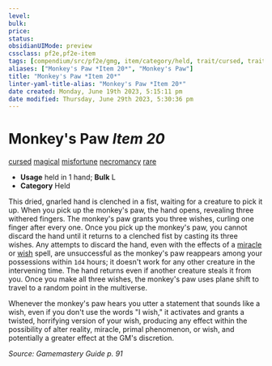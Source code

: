 ```yaml
---
level:
bulk:
price:
status:
obsidianUIMode: preview
cssclass: pf2e,pf2e-item
tags: [compendium/src/pf2e/gmg, item/category/held, trait/cursed, trait/magical, trait/misfortune, trait/necromancy, trait/rare]
aliases: ["Monkey's Paw *Item 20*", "Monkey's Paw"]
title: "Monkey's Paw *Item 20*"
linter-yaml-title-alias: "Monkey's Paw *Item 20*"
date created: Monday, June 19th 2023, 5:15:11 pm
date modified: Thursday, June 29th 2023, 5:30:36 pm
---
```


# Monkey's Paw *Item 20*

[cursed](rules/traits/cursed-gmg.md) [magical](rules/traits/magical.md) [misfortune](rules/traits/misfortune.md) [necromancy](rules/traits/necromancy.md) [rare](rules/traits/rare.md)  

- **Usage** held in 1 hand; **Bulk** L
- **Category** Held

This dried, gnarled hand is clenched in a fist, waiting for a creature to pick it up. When you pick up the monkey's paw, the hand opens, revealing three withered fingers. The monkey's paw grants you three wishes, curling one finger after every one. Once you pick up the monkey's paw, you cannot discard the hand until it returns to a clenched fist by casting its three wishes. Any attempts to discard the hand, even with the effects of a [miracle](compendium/spells/miracle.md) or [wish](compendium/spells/wish.md) spell, are unsuccessful as the monkey's paw reappears among your possessions within `1d4` hours; it doesn't work for any other creature in the intervening time. The hand returns even if another creature steals it from you. Once you make all three wishes, the monkey's paw uses plane shift to travel to a random point in the multiverse.

Whenever the monkey's paw hears you utter a statement that sounds like a wish, even if you don't use the words "I wish," it activates and grants a twisted, horrifying version of your wish, producing any effect within the possibility of alter reality, miracle, primal phenomenon, or wish, and potentially a greater effect at the GM's discretion.

*Source: Gamemastery Guide p. 91*
